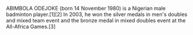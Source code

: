 ABIMBOLA ODEJOKE (born 14 November 1980) is a Nigerian male badminton player.[1][2] In 2003, he won the silver medals in men's doubles and mixed team event and the bronze medal in mixed doubles event at the All-Africa Games.[3]

